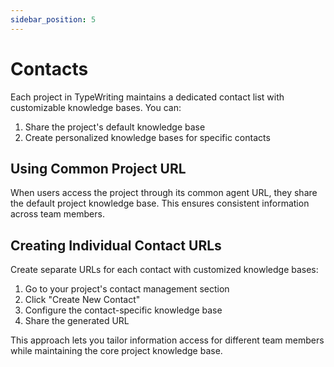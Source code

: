 ```yaml
---
sidebar_position: 5
---
```


# Contacts

Each project in TypeWriting maintains a dedicated contact list with customizable knowledge bases. You can:

1. Share the project's default knowledge base
2. Create personalized knowledge bases for specific contacts

## Using Common Project URL

When users access the project through its common agent URL, they share the default project knowledge base. This ensures consistent information across team members.

## Creating Individual Contact URLs

Create separate URLs for each contact with customized knowledge bases:

1. Go to your project's contact management section
2. Click "Create New Contact"
3. Configure the contact-specific knowledge base
4. Share the generated URL

This approach lets you tailor information access for different team members while maintaining the core project knowledge base.
